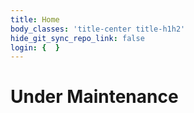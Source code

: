 ```yaml
---
title: Home
body_classes: 'title-center title-h1h2'
hide_git_sync_repo_link: false
login: {  }
---
```


# Under Maintenance
